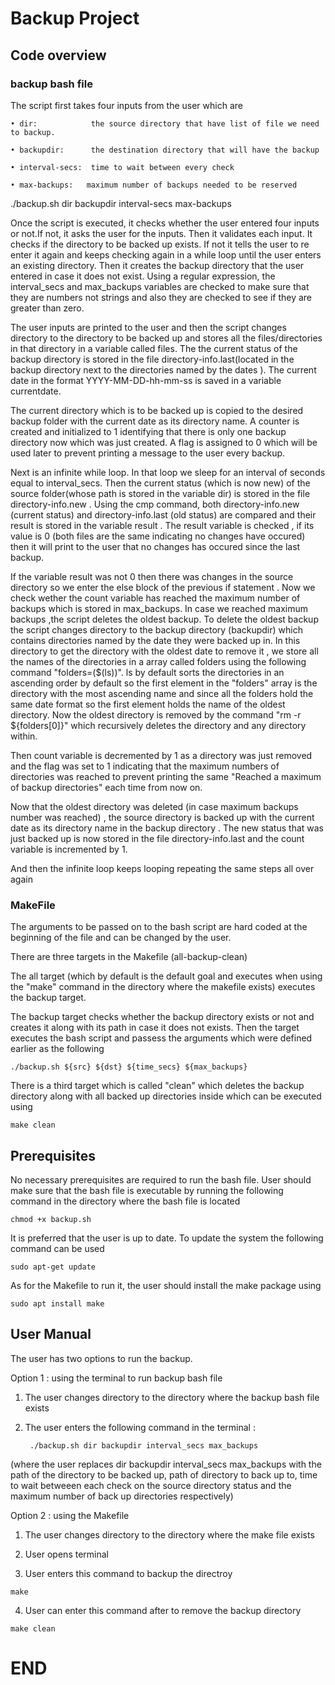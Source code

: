 # Backup Project



## Code overview





### backup bash file



The script first takes four inputs from the user which are 

	• dir:            the source directory that have list of file we need to backup.

	• backupdir:      the destination directory that will have the backup

	• interval-secs:  time to wait between every check

	• max-backups:   maximum number of backups needed to be reserved



./backup.sh dir backupdir interval-secs max-backups



Once the script is executed, it checks whether the user entered four inputs or not.If not, it asks the user for the inputs. Then it validates each input. It checks if the directory to be backed up exists. If not it tells the user to re enter it again and keeps checking again in a while loop until the user enters an existing directory. Then it creates the backup directory that the user entered in case it does not exist. Using a regular expression, the interval_secs and max_backups variables are checked to make sure that they are numbers not strings and also they are checked to see if they are greater than zero.



The user inputs are printed to the user and then the script changes directory to the directory to be backed up and stores all the files/directories in that directory in a variable called files. The the current status of the backup directory is stored in the file directory-info.last(located in the backup directory next to the directories named by the dates ). The current date in the format YYYY-MM-DD-hh-mm-ss is saved in a variable  currentdate.



The current directory which is to be backed up is copied to the desired backup folder with the current date as its directory name. A counter is created and initialized to 1 identifying that there is only one backup directory now which was just created. A flag is assigned to 0 which will be used later to prevent printing a message to the user every backup.



Next is an infinite while loop. In that loop we sleep for an interval of seconds equal to interval_secs. Then the current status (which is now new) of the source folder(whose path is stored in the variable dir) is stored in the file directory-info.new . Using the cmp command, both directory-info.new (current status) and directory-info.last (old status) are compared and their result is stored in the variable result . The result variable is checked , if its value is 0 (both files are the same indicating no changes have occured) then it will print to the user that no changes has occured since the last backup.



If the variable result was not 0 then there was changes in the source directory so we enter the else block of the previous if statement . Now we check wether the count variable has reached the maximum number of backups which is stored in max_backups. In case we reached maximum backups ,the script deletes the oldest backup. To delete the oldest backup the script changes directory to the backup directory (backupdir) which contains directories named by the date they were backed up in. In this directory to get the directory with the oldest date to remove it , we store all the names of the directories in a array called folders using the following command "folders=($(ls))". ls by default sorts the directories in an ascending order by default so the first element in the "folders" array is the directory with the most ascending name and since all the folders hold the same date format so the first element holds the name of the oldest directory. Now the oldest directory is removed by the command "rm -r ${folders[0]}" which recursively deletes the directory and any directory within.



Then count variable is decremented by 1 as a directory was just removed and the flag was set to 1 indicating that the maximum numbers of directories was reached to prevent printing the same "Reached a maximum of backup directories" each time from now on.



Now that the oldest directory was deleted (in case maximum backups number was reached) , the source directory is backed up with the current date as its directory name in the backup directory . The new status that was just backed up is now stored in the file directory-info.last and the count variable is incremented by 1.



And then the infinite loop keeps looping repeating the same steps all over again







### MakeFile



The arguments to be passed on to the bash script are hard coded at the beginning of the file and can be changed by the user.



There are three targets in the Makefile (all-backup-clean)



The all target (which by default is the default goal and  executes when using the "make" command in the directory where the makefile exists) executes the backup target.



The backup target checks whether the backup directory exists or not and creates it along with its path in case it does not exists. Then the target executes the bash script and passess the arguments which were defined earlier as the following 

```
./backup.sh ${src} ${dst} ${time_secs} ${max_backups}
```



There is a third target which is called "clean" which deletes the backup directory along with all backed up directories inside which can be executed using

```
make clean
```







## Prerequisites



No necessary prerequisites are required to run the bash file. User should make sure that the bash file is executable by running the following command in the directory where the bash file is located

```
chmod +x backup.sh
```



 It is preferred that the user is up to date. To update the system the following command can be used

```
sudo apt-get update
```



As for the Makefile to run it, the user should install the make package using

```
sudo apt install make
```



## User Manual



The user has two options to run the backup.



Option 1 : using the terminal to run backup bash file

1. The user changes directory to the directory where the backup bash file exists

	  
2. The user enters the following command in the terminal :

	  	./backup.sh dir backupdir interval_secs max_backups
(where the user replaces dir backupdir interval_secs max_backups with the path of the directory to be backed up, path of directory to back up to, time to wait betweeen each check on the source directory status and the maximum number of back up directories respectively)



	  

Option 2 : using the Makefile

1. The user changes directory to the directory where the make file exists

2. User opens terminal

3. User enters this command  to backup the directroy
```
make
```
4. User can enter this command after to remove the backup directory
```
make clean
```

		  

	   





# END
